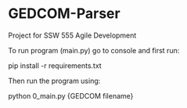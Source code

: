 # GEDCOM-Parser
Project for SSW 555 Agile Development

To run program (main.py) go to console and first run:

pip install -r requirements.txt

Then run the program using:

python 0_main.py {GEDCOM filename}
